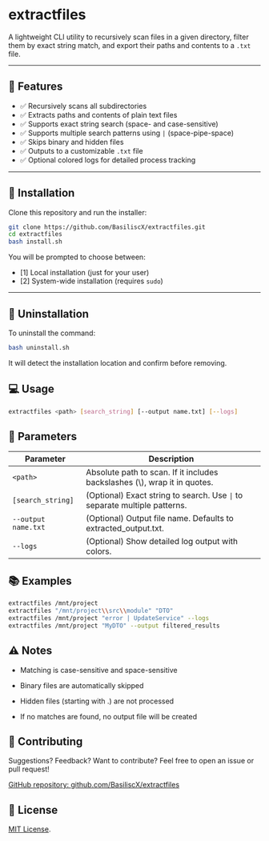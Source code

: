 # extractfiles

A lightweight CLI utility to recursively scan files in a given directory, filter them by exact string match, and export their paths and contents to a `.txt` file.

---

## 🔧 Features

- ✅ Recursively scans all subdirectories
- ✅ Extracts paths and contents of plain text files
- ✅ Supports exact string search (space- and case-sensitive)
- ✅ Supports multiple search patterns using `|` (space-pipe-space)
- ✅ Skips binary and hidden files
- ✅ Outputs to a customizable `.txt` file
- ✅ Optional colored logs for detailed process tracking

---

## 🚀 Installation

Clone this repository and run the installer:

```bash
git clone https://github.com/BasiliscX/extractfiles.git
cd extractfiles
bash install.sh
```

You will be prompted to choose between:

- [1] Local installation (just for your user)
- [2] System-wide installation (requires `sudo`)

---

## 🧹 Uninstallation

To uninstall the command:

```bash
bash uninstall.sh
```

It will detect the installation location and confirm before removing.

## 💻 Usage

```bash
extractfiles <path> [search_string] [--output name.txt] [--logs]
```

## 📌 Parameters

| Parameter           | Description                                                                           |
| ------------------- | ------------------------------------------------------------------------------------- |
| `<path>`            | Absolute path to scan. If it includes backslashes (\\), wrap it in quotes.            |
| `[search_string]`   | (Optional) Exact string to search. Use <code>\|</code> to separate multiple patterns. |
| `--output name.txt` | (Optional) Output file name. Defaults to extracted_output.txt.                        |
| `--logs`            | (Optional) Show detailed log output with colors.                                      |

## 📚 Examples

```bash
extractfiles /mnt/project
extractfiles "/mnt/project\\src\\module" "DTO"
extractfiles /mnt/project "error | UpdateService" --logs
extractfiles /mnt/project "MyDTO" --output filtered_results
```

## ⚠️ Notes

- Matching is case-sensitive and space-sensitive

- Binary files are automatically skipped

- Hidden files (starting with .) are not processed

- If no matches are found, no output file will be created

## 🤝 Contributing

Suggestions? Feedback? Want to contribute?
Feel free to open an issue or pull request!

[GitHub repository: github.com/BasiliscX/extractfiles](https://github.com/BasiliscX/extractfiles)

## 📄 License

[MIT License](https://opensource.org/licenses/MIT).
